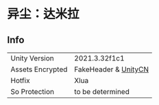 # 异尘：达米拉

## Info

| | |
| - | - |
| Unity Version | 2021.3.32f1c1 |
| Assets Encrypted | FakeHeader & [UnityCN](../UnityCN/UnityCN.md) |
| Hotfix | Xlua |
| So Protection | to be determined |